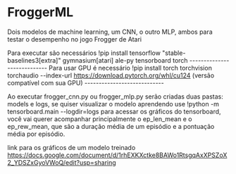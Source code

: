 # FroggerML
Dois modelos de machine learning, um CNN, o outro MLP, ambos para testar o desempenho no jogo Frogger de Atari

Para executar são necessários !pip install tensorflow "stable-baselines3[extra]" gymnasium[atari] ale-py tensorboard torch ----------------------------
Para usar GPU é necessário  !pip install torch torchvision torchaudio --index-url https://download.pytorch.org/whl/cu124 (versão compatível com sua GPU) ----------------------------

Ao executar frogger_cnn.py ou frogger_mlp.py serão criadas duas pastas: models e logs, se quiser visualizar o modelo aprendendo use !python -m tensorboard.main --logdir=logs para acessar os gráficos do tensorboard, você vai querer acompanhar principalmente o ep_len_mean e o ep_rew_mean, que são a duração média de um episódio e a pontuação média por episódio.

link para os gráficos de um modelo treinado
https://docs.google.com/document/d/1rhEXKXctke8BAWo1RtsgqAxXPSZoX2_YDSZxGyoVWoQ/edit?usp=sharing
